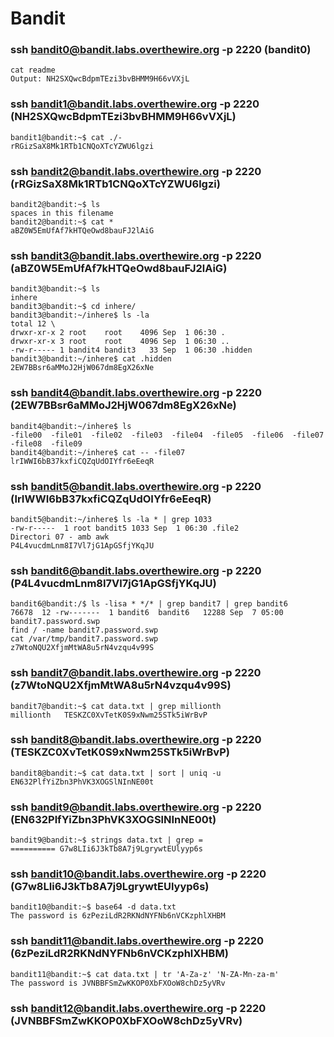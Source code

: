 # Bandit
### ssh bandit0@bandit.labs.overthewire.org -p 2220 (bandit0)
```
cat readme
Output: NH2SXQwcBdpmTEzi3bvBHMM9H66vVXjL
```

### ssh bandit1@bandit.labs.overthewire.org -p 2220 (NH2SXQwcBdpmTEzi3bvBHMM9H66vVXjL)
```
bandit1@bandit:~$ cat ./-
rRGizSaX8Mk1RTb1CNQoXTcYZWU6lgzi
```

### ssh bandit2@bandit.labs.overthewire.org -p 2220 (rRGizSaX8Mk1RTb1CNQoXTcYZWU6lgzi)
```
bandit2@bandit:~$ ls
spaces in this filename
bandit2@bandit:~$ cat *
aBZ0W5EmUfAf7kHTQeOwd8bauFJ2lAiG
```

### ssh bandit3@bandit.labs.overthewire.org -p 2220 (aBZ0W5EmUfAf7kHTQeOwd8bauFJ2lAiG)
```
bandit3@bandit:~$ ls
inhere
bandit3@bandit:~$ cd inhere/
bandit3@bandit:~/inhere$ ls -la
total 12 \
drwxr-xr-x 2 root    root    4096 Sep  1 06:30 .
drwxr-xr-x 3 root    root    4096 Sep  1 06:30 ..
-rw-r----- 1 bandit4 bandit3   33 Sep  1 06:30 .hidden
bandit3@bandit:~/inhere$ cat .hidden
2EW7BBsr6aMMoJ2HjW067dm8EgX26xNe
```

### ssh bandit4@bandit.labs.overthewire.org -p 2220 (2EW7BBsr6aMMoJ2HjW067dm8EgX26xNe)
```
bandit4@bandit:~/inhere$ ls
-file00  -file01  -file02  -file03  -file04  -file05  -file06  -file07  -file08  -file09
bandit4@bandit:~/inhere$ cat -- -file07
lrIWWI6bB37kxfiCQZqUdOIYfr6eEeqR
```

### ssh bandit5@bandit.labs.overthewire.org -p 2220 (lrIWWI6bB37kxfiCQZqUdOIYfr6eEeqR)
```
bandit5@bandit:~/inhere$ ls -la * | grep 1033
-rw-r-----  1 root bandit5 1033 Sep  1 06:30 .file2
Directori 07 - amb awk
P4L4vucdmLnm8I7Vl7jG1ApGSfjYKqJU 
```

### ssh bandit6@bandit.labs.overthewire.org -p 2220 (P4L4vucdmLnm8I7Vl7jG1ApGSfjYKqJU)
```
bandit6@bandit:/$ ls -lisa * */* | grep bandit7 | grep bandit6
76678  12 -rw-------  1 bandit6  bandit6   12288 Sep  7 05:00 bandit7.password.swp
find / -name bandit7.password.swp
cat /var/tmp/bandit7.password.swp
z7WtoNQU2XfjmMtWA8u5rN4vzqu4v99S
```

### ssh bandit7@bandit.labs.overthewire.org -p 2220 (z7WtoNQU2XfjmMtWA8u5rN4vzqu4v99S)
```
bandit7@bandit:~$ cat data.txt | grep millionth
millionth	TESKZC0XvTetK0S9xNwm25STk5iWrBvP 
```

### ssh bandit8@bandit.labs.overthewire.org -p 2220 (TESKZC0XvTetK0S9xNwm25STk5iWrBvP)
```
bandit8@bandit:~$ cat data.txt | sort | uniq -u
EN632PlfYiZbn3PhVK3XOGSlNInNE00t
```

### ssh bandit9@bandit.labs.overthewire.org -p 2220 (EN632PlfYiZbn3PhVK3XOGSlNInNE00t)
```
bandit9@bandit:~$ strings data.txt | grep =
========== G7w8LIi6J3kTb8A7j9LgrywtEUlyyp6s
```

### ssh bandit10@bandit.labs.overthewire.org -p 2220 (G7w8LIi6J3kTb8A7j9LgrywtEUlyyp6s)
```
bandit10@bandit:~$ base64 -d data.txt
The password is 6zPeziLdR2RKNdNYFNb6nVCKzphlXHBM
```

### ssh bandit11@bandit.labs.overthewire.org -p 2220 (6zPeziLdR2RKNdNYFNb6nVCKzphlXHBM)
```
bandit11@bandit:~$ cat data.txt | tr 'A-Za-z' 'N-ZA-Mn-za-m'
The password is JVNBBFSmZwKKOP0XbFXOoW8chDz5yVRv
```

### ssh bandit12@bandit.labs.overthewire.org -p 2220 (JVNBBFSmZwKKOP0XbFXOoW8chDz5yVRv)
```

```